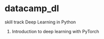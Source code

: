 # datacamp_dl
skill track  Deep Learning in Python   
1. Introduction to deep learning with PyTorch  
